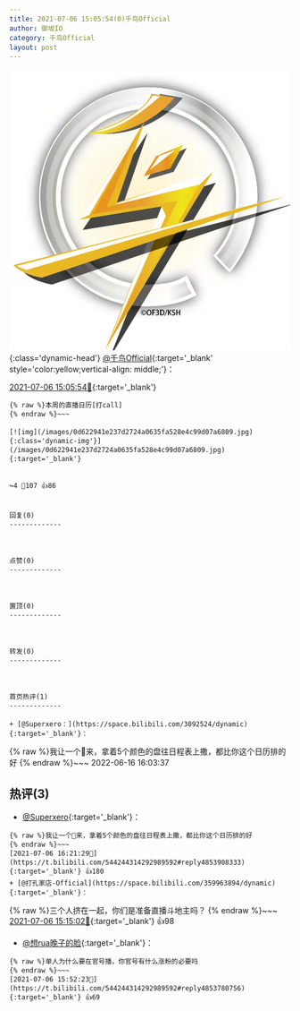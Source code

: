 ```yaml
---
title: 2021-07-06 15:05:54(0)千鸟Official
author: 御坂IO
category: 千鸟Official
layout: post
---
```


![img](/images/d7235309f85c0e1aec9d4ca9b6be983202228f8e.jpg){:class='dynamic-head'}
[@千鸟Official](https://space.bilibili.com/553771121/dynamic){:target='_blank' style='color:yellow;vertical-align: middle;'}：

[2021-07-06 15:05:54🔗](https://t.bilibili.com/544244314292989592){:target='_blank'}

~~~
{% raw %}本周的直播日历[打call]
{% endraw %}~~~

[![img](/images/0d622941e237d2724a0635fa528e4c99d07a6809.jpg){:class='dynamic-img'}](/images/0d622941e237d2724a0635fa528e4c99d07a6809.jpg){:target='_blank'}


↪️4 💬107 👍86


回复(0)
-------------



点赞(0)
-------------



置顶(0)
-------------



转发(0)
-------------



首页热评(1)
-------------

+ [@Superxero：](https://space.bilibili.com/3092524/dynamic){:target='_blank'}：
~~~
{% raw %}我让一个🐒来，拿着5个颜色的盘往日程表上撒，都比你这个日历排的好
{% endraw %}~~~
2022-06-16 16:03:37


热评(3)
-------------

+ [@Superxero](https://space.bilibili.com/3092524/dynamic){:target='_blank'}：
~~~
{% raw %}我让一个🐒来，拿着5个颜色的盘往日程表上撒，都比你这个日历排的好
{% endraw %}~~~
[2021-07-06 16:21:29🔗](https://t.bilibili.com/544244314292989592#reply4853908333){:target='_blank'} 👍180
+ [@打孔家店-Official](https://space.bilibili.com/359963894/dynamic){:target='_blank'}：
~~~
{% raw %}三个人挤在一起，你们是准备直播斗地主吗？
{% endraw %}~~~
[2021-07-06 15:15:02🔗](https://t.bilibili.com/544244314292989592#reply4853607276){:target='_blank'} 👍98
+ [@想rua晚子的脸](https://space.bilibili.com/6158757/dynamic){:target='_blank'}：
~~~
{% raw %}单人为什么要在官号播，你官号有什么涨粉的必要吗
{% endraw %}~~~
[2021-07-06 15:52:23🔗](https://t.bilibili.com/544244314292989592#reply4853780756){:target='_blank'} 👍69


